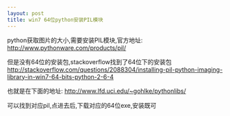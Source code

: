 ```yaml
---
layout: post
title: win7 64位python安装PIL模块
---
```


python获取图片的大小,需要安装PIL模块,官方地址:
<http://www.pythonware.com/products/pil/>

但是没有64位的安装包,stackoverflow找到了64位下的安装包
<http://stackoverflow.com/questions/2088304/installing-pil-python-imaging-library-in-win7-64-bits-python-2-6-4>

也就是在下面的地址:
<http://www.lfd.uci.edu/~gohlke/pythonlibs/>

可以找到对应pil,点进去后,下载对应的64位exe,安装既可